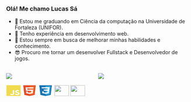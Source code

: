 ### Olá! Me chamo Lucas Sá
- 🏫 Estou me graduando em Ciência da computação na Universidade de Fortaleza (UNIFOR).
- 🧠 Tenho experiência em desenvolvimento web.
- 🌱 Estou sempre em busca de melhorar minhas habilidades e conhecimento.
- 😎 Procuro me tornar um desenvolver Fullstack e Desenvolvedor de jogos.

##

<div style="display: flex;">
  <a href="https://github.com/anuraghazra/github-readme-stats" style="flex: 1; ">
    <img height=170 align="center" src="https://github-readme-stats.vercel.app/api?username=saLucasRd&theme=highcontrast" />
  </a>
  <a href="https://github.com/anuraghazra/convoychat" style="flex: 1; ">
    <img height=170 align="center" src="https://github-readme-stats.vercel.app/api/top-langs?username=saLucasRd&layout=compact&langs_count=8&card_width=320&theme=highcontrast" />
  </a>
</div>


<div style="display: inline_block"><br>
  <img align="center" height="30" width="40" src="https://raw.githubusercontent.com/devicons/devicon/master/icons/javascript/javascript-plain.svg">
  <img align="center" height="30" width="40" src="https://raw.githubusercontent.com/devicons/devicon/master/icons/html5/html5-original.svg">
  <img align="center" height="30" width="40" src="https://raw.githubusercontent.com/devicons/devicon/master/icons/css3/css3-original.svg">  
  <img align="center" height="30" width="40" src="https://cdn.jsdelivr.net/gh/devicons/devicon/icons/java/java-original.svg" />
  <img align="center" height="30" width="40" src="https://cdn.jsdelivr.net/gh/devicons/devicon/icons/godot/godot-original.svg" />  
</div>

##

<!--
**saLucasRd/saLucasRd** is a ✨ _special_ ✨ repository because its `README.md` (this file) appears on your GitHub profile.


- 🔭 I’m currently working on ...
- 🌱 I’m currently learning ...
- 👯 I’m looking to collaborate on ...
- 🤔 I’m looking for help with ...
- 💬 Ask me about ...
- 📫 How to reach me: ...
- 😄 Pronouns: ...
- ⚡ Fun fact: ...
-->

